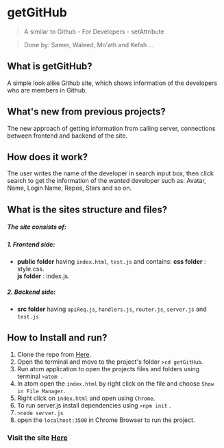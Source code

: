 # getGitHub
>A similar to Github - For Developers - setAttribute

>Done by: Samer, Waleed, Mo'ath and Kefah ...

## What is getGitHub?
A simple look alike Github site, which shows information of the developers who are members in Github.

## What's new from previous projects?
The new approach of getting information from calling server, connections between frontend and backend of the site.


## How does it work?
The user writes the name of the developer in search input box, then click search to get the information of the wanted developer such as: Avatar, Name, Login Name, Repos, Stars and so on.

## What is the sites structure and files?
##### The site consists of:
##### 1. Frontend side:
  * **public folder** having ```index.html```, ```test.js``` and contains:
        **css folder** : style.css.  
        **js folder** : index.js.

##### 2. Backend side:
  * **src folder** having ```apiReq.js```, ```handlers.js```, ```router.js```, ```server.js``` and ```test.js```

## How to Install and run?
1. Clone the repo from [Here](https://github.com/FACG2/getGitHub).
2. Open the terminal and move to the project's folder ```>cd getGitHub```.
3. Run atom application to open the projects files and folders using terminal ```>atom .```
4. In atom open the ```index.html``` by right click on the file and choose ```Show in File Manager```.
5. Right click on ```index.html``` and open using ```Chrome```.
6. To run server.js install dependencies using ```>npm init``` .
7. ```>node server.js```
8. open the ```localhost:3500``` in Chrome Browser to run the project.

### Visit the site [Here](https://getgitgub.herokuapp.com/)
